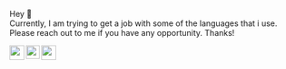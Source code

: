  

Hey 👋 <br/>
Currently, I am trying to get a job with some of the languages that i use.
Please reach out to me if you have any opportunity. 
Thanks! 

<a href="https://twitter.com/rd_rajatv">
  <img align="left" width="26px" src="https://cdn.jsdelivr.net/npm/simple-icons@v3/icons/twitter.svg" />
</a>
<a href="https://www.linkedin.com/in/rajat-verma-54a48b203/">
  <img align="left" width="24px" src="https://cdn.jsdelivr.net/npm/simple-icons@v3/icons/linkedin.svg"  />
</a>
<a href="mailto:rd.rajat23@gmail.com">
  <img align="left" width="26px" src="https://cdn.jsdelivr.net/npm/simple-icons@v3/icons/gmail.svg" />
</a>

